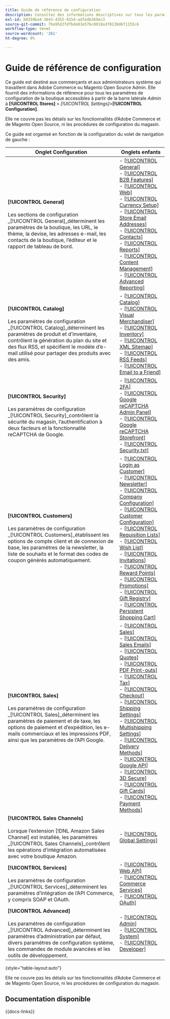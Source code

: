 ```yaml
---
title: Guide de référence de configuration
description: Consultez des informations descriptives sur tous les paramètres de configuration de la boutique d’administration Commerce organisés par les onglets, pages et sections de configuration.
exl-id: b0359ba4-3643-4355-9154-adfedb369ec3
source-git-commit: 7ba95d2fdfbde83e57bc0918a3f0138d6f1155c6
workflow-type: tm+mt
source-wordcount: '261'
ht-degree: 0%

---
```


# Guide de référence de configuration

Ce guide est destiné aux commerçants et aux administrateurs système qui travaillent dans Adobe Commerce ou Magento Open Source Admin. Elle fournit des informations de référence pour tous les paramètres de configuration de la boutique accessibles à partir de la barre latérale _Admin_ à **[!UICONTROL Stores]** > _[!UICONTROL Settings]_>**[!UICONTROL Configuration]**.

Elle ne couvre pas les détails sur les fonctionnalités d’Adobe Commerce et de Magento Open Source, ni les procédures de configuration du magasin.

Ce guide est organisé en fonction de la configuration du volet de navigation de gauche :

| Onglet Configuration | Onglets enfants |
| ----------------- | ---------- |
| **[!UICONTROL General]** <br/><br/>Les sections de configuration _[!UICONTROL General]_déterminent les paramètres de la boutique, les URL, le thème, la devise, les adresses e-mail, les contacts de la boutique, l’éditeur et le rapport de tableau de bord. | - [[!UICONTROL General]](./general/general.md)<br>- [[!UICONTROL B2B Features]](./general/b2b-features.md)<br>- [[!UICONTROL Web]](./general/web.md)<br>- [[!UICONTROL Currency Setup]](./general/currency-setup.md)<br>- [[!UICONTROL Store Email Addresses]](./general/store-email-addresses.md)<br>- [[!UICONTROL Contacts]](./general/contacts.md)<br>- [[!UICONTROL Reports]](./general/reports.md)<br>- [[!UICONTROL Content Management]](./general/content-management.md)<br>- [[!UICONTROL Advanced Reporting]](./general/advanced-reporting.md) |
| **[!UICONTROL Catalog]** <br/><br/>Les paramètres de configuration _[!UICONTROL Catalog]_déterminent les paramètres de produit et d’inventaire, contrôlent la génération du plan du site et des flux RSS, et spécifient le modèle d’e-mail utilisé pour partager des produits avec des amis. | - [[!UICONTROL Catalog]](./catalog/catalog.md)<br>- [[!UICONTROL Visual Merchandiser]](./catalog/visual-merchandiser.md)<br>- [[!UICONTROL Inventory]](./catalog/inventory.md)<br>- [[!UICONTROL XML Sitemap]](./catalog/xml-sitemap.md)<br>- [[!UICONTROL RSS Feeds]](./catalog/rss-feeds.md)<br>- [[!UICONTROL Email to a Friend]](./catalog/email-to-a-friend.md) |
| **[!UICONTROL Security]** <br/><br/>Les paramètres de configuration _[!UICONTROL Security]_contrôlent la sécurité du magasin, l’authentification à deux facteurs et la fonctionnalité reCAPTCHA de Google. | - [[!UICONTROL 2FA]](./security/2fa.md)<br>- [[!UICONTROL Google reCAPTCHA Admin Panel]](./security/google-recaptcha-admin.md)<br>- [[!UICONTROL Google reCAPTCHA Storefront]](./security/google-recaptcha-storefront.md)<br>- [[!UICONTROL Security.txt]](./security/security-txt.md) |
| **[!UICONTROL Customers]** <br/><br/>Les paramètres de configuration _[!UICONTROL Customers]_établissent les options de compte client et de connexion de base, les paramètres de la newsletter, la liste de souhaits et le format des codes de coupon générés automatiquement. | - [[!UICONTROL Login as Customer]](./customers/login-as-customer.md)<br>- [[!UICONTROL Newsletter]](./customers/newsletter.md)<br>- [[!UICONTROL Company Configuration]](./customers/company-configuration.md)<br>- [[!UICONTROL Customer Configuration]](./customers/customer-configuration.md)<br>- [[!UICONTROL Requisition Lists]](./customers/requisition-lists.md)<br>- [[!UICONTROL Wish List]](./customers/wishlist.md)<br>- [[!UICONTROL Invitations]](./customers/invitations.md)<br>- [[!UICONTROL Reward Points]](./customers/reward-points.md)<br>- [[!UICONTROL Promotions]](./customers/promotions.md)<br>- [[!UICONTROL Gift Registry]](./customers/gift-registry.md)<br>- [[!UICONTROL Persistent Shopping Cart]](./customers/persistent-shopping-cart.md) |
| **[!UICONTROL Sales]** <br/><br/>Les paramètres de configuration _[!UICONTROL Sales]_déterminent les paramètres de paiement et de taxe, les options de paiement et d’expédition, les e-mails commerciaux et les impressions PDF, ainsi que les paramètres de l’API Google. | - [[!UICONTROL Sales]](./sales/sales.md)<br>- [[!UICONTROL Sales Emails]](./sales/sales-emails.md)<br>- [[!UICONTROL Quotes]](./sales/quotes.md)<br>- [[!UICONTROL PDF Print-outs]](./sales/pdf-print-outs.md)<br>- [[!UICONTROL Tax]](./sales/tax.md)<br>- [[!UICONTROL Checkout]](./sales/checkout.md)<br>- [[!UICONTROL Shipping Settings]](./sales/shipping-settings.md)<br>- [[!UICONTROL Multishipping Settings]](./sales/multishipping-settings.md)<br>- [[!UICONTROL Delivery Methods]](./sales/delivery-methods.md)<br>- [[!UICONTROL Google API]](./sales/google-api.md)<br>- [[!UICONTROL 3D Secure]](./sales/3d-secure.md)<br>- [[!UICONTROL Gift Cards]](./sales/gift-cards.md)<br>- [[!UICONTROL Payment Methods]](./sales/payment-methods.md) |
| **[!UICONTROL Sales Channels]** <br/><br/>Lorsque l’extension [!DNL Amazon Sales Channel] est installée, les paramètres _[!UICONTROL Sales Channels]_contrôlent les opérations d’intégration automatisées avec votre boutique Amazon. | - [[!UICONTROL Global Settings]](sales-channels.md) |
| **[!UICONTROL Services]** <br/><br/>Les paramètres de configuration _[!UICONTROL Services]_déterminent les paramètres d’intégration de l’API Commerce, y compris SOAP et OAuth. | - [[!UICONTROL Web API]](./services/magento-web-api.md)<br>- [[!UICONTROL Commerce Services]](./services/saas.md)<br>- [[!UICONTROL OAuth]](./services/oauth.md) |
| **[!UICONTROL Advanced]** <br/><br/>Les paramètres de configuration _[!UICONTROL Advanced]_déterminent les paramètres d’administration par défaut, divers paramètres de configuration système, les commandes de module avancées et les outils de développement. | - [[!UICONTROL Admin]](./advanced/admin.md)<br>- [[!UICONTROL System]](./advanced/system.md)<br>- [[!UICONTROL Developer]](./advanced/developer.md) |

{style="table-layout:auto"}

Elle ne couvre pas les détails sur les fonctionnalités d’Adobe Commerce et de Magento Open Source, ni les procédures de configuration du magasin.

## Documentation disponible

{{docs-links}}
